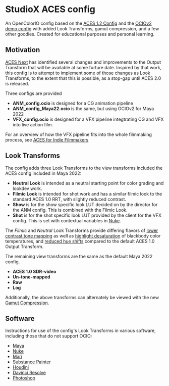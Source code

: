 # StudioX ACES config

An OpenColorIO config based on the [ACES 1.2 Config](https://github.com/colour-science/OpenColorIO-Configs/tree/feature/aces-1.2-config/aces_1.2) and the [OCIOv2 demo config](https://opencolorio.readthedocs.io/en/latest/configurations/ocio_v2_demo.html) with added Look Transforms, gamut compression, and a few other goodies. Created for educational purposes and personal learning.

## Motivation

[ACES Next](https://community.acescentral.com/c/aces-development-acesnext/67) has identified several changes and improvements to the Output Transform that will be available at some furture date. Inspired by that work,  this config is to attempt to implement some of those changes as Look Transforms, to the extent that this is possible, as a stop-gap until ACES 2.0 is released.

Three configs are provided

- **ANM_config.ocio**
   is designed for a CG animation pipeline 
- **ANM_config_Maya22.ocio**
   is the same, but using OCIOv2 for Maya 2022
- **VFX_config.ocio**
   is designed for a VFX pipeline integtrating CG and VFX into live action film.

For an overview of how the VFX pipeline fits into the whole filmmaking process, see [ACES for Indie Filmmakers](../docs/VFXpull.md)

## Look Transforms
  
The config adds three Look Transforms to the view transforms included the ACES config included in Maya 2022:

- **Neutral Look**
   is intended as a neutral starting point for color grading and lookdev work. 
- **Filmic Look**
   is intended for shot work and has a similar filmic look to the standard ACES 1.0 RRT, with slightly reduced contrast. 
- **Show** is for the show specific look LUT decided on by the director for the ANM config. This is combined with the Filmic Look.
- **Shot** is for the shot specific look LUT provided by the client for the VFX config. This is set with contextual variables in [Nuke](../docs/Nuke.md).

The *Filmic* and *Neutral* Look Transforms provide differing flavors of [lower contrast tone mapping](../docs/tonemap.md) as well as [highlight desaturation](../docs/highlight.md) of blackbody color temperatures, and [reduced hue shifts](../docs/chroma.md) compared to the default ACES 1.0 Output Transform.
  
The remaining view transforms are the same as the default Maya 2022 config.

- **ACES 1.0 SDR-video**
- **Un-tone-mapped** 
- **Raw** 
- **Log**

Additionally, the above transforms can alternately be viewed with the new [Gamut Compression](../docs/gamut.md).

## Software

Instructions for use of the config's Look Transforms in various software, including those that do not support OCIO:

- [Maya](../docs/Maya.md) 
- [Nuke](../docs/Nuke.md) 
- [Mari](../docs/Mari.md) 
- [Substance Painter](../docs/Substance.md) 
- [Houdini](https://www.sidefx.com/docs/houdini/io/ocio.html) 
- [Davinci Resolve](../docs/Resolve.md) 
- [Photoshop](../docs/Photoshop.md) 
  
  
